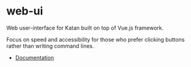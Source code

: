 # web-ui

Web user-interface for Katan built on top of Vue.js framework.

Focus on speed and accessibility for those who prefer clicking buttons rather than writing command lines.

* [Documentation](https://katan.org/docs/web-ui/introduction)
